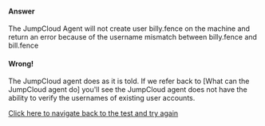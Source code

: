 #### Answer

The JumpCloud Agent will not create user billy.fence on the machine and return an error because of the username mismatch between billy.fence and bill.fence

#### Wrong!

The JumpCloud agent does as it is told. If we refer back to [What can the JumpCloud agent do] you'll see the JumpCloud agent does not have the ability to verify the usernames of existing user accounts.

[Click here to navigate back to the test and try again]()

